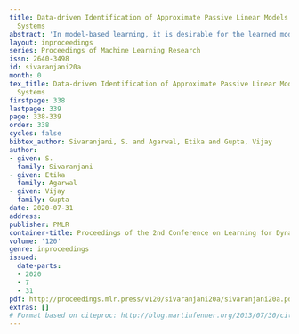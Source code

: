 ```yaml
---
title: Data-driven Identification of Approximate Passive Linear Models for Nonlinear
  Systems
abstract: 'In model-based learning, it is desirable for the learned model to preserve structural properties of the system that may facilitate easier control design or provide performance, stability or safety guarantees. Here, we consider an unknown nonlinear system possessing such a structural property - passivity, that can be used to ensure robust stability with a learned controller. We present an algorithm to learn a passive linear model of this nonlinear system from time domain input-output data. We first learn an approximate linear model of this system using any standard system identification technique. We then enforce passivity by perturbing the system matrices of the linear model, while ensuring that the perturbed model closely approximates the input-output behavior of the nonlinear system. Finally, we derive a trade-off between the perturbation size and the radius of the region in which the passivity of the linear model guarantees local passivity of the unknown nonlinear system. '
layout: inproceedings
series: Proceedings of Machine Learning Research
issn: 2640-3498
id: sivaranjani20a
month: 0
tex_title: Data-driven Identification of Approximate Passive Linear Models for Nonlinear
  Systems
firstpage: 338
lastpage: 339
page: 338-339
order: 338
cycles: false
bibtex_author: Sivaranjani, S. and Agarwal, Etika and Gupta, Vijay
author:
- given: S.
  family: Sivaranjani
- given: Etika
  family: Agarwal
- given: Vijay
  family: Gupta
date: 2020-07-31
address: 
publisher: PMLR
container-title: Proceedings of the 2nd Conference on Learning for Dynamics and Control
volume: '120'
genre: inproceedings
issued:
  date-parts:
  - 2020
  - 7
  - 31
pdf: http://proceedings.mlr.press/v120/sivaranjani20a/sivaranjani20a.pdf
extras: []
# Format based on citeproc: http://blog.martinfenner.org/2013/07/30/citeproc-yaml-for-bibliographies/
---
```

